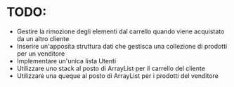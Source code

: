 # TODO:
* Gestire la rimozione degli elementi dal carrello quando viene acquistato da un altro cliente
* Inserire un'apposita struttura dati che gestisca una collezione di prodotti per un venditore
* Implementare un'unica lista Utenti
* Utilizzare uno stack al posto di ArrayList per il carrello del cliente
* Utilizzare una queque al posto di ArrayList per i prodotti del venditore